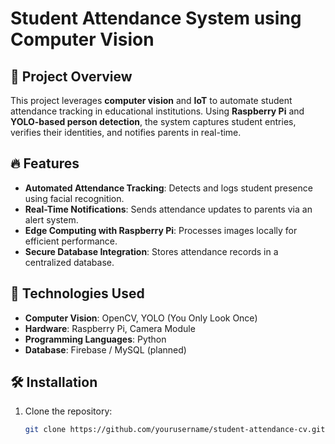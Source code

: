 # Student Attendance System using Computer Vision  

## 📌 Project Overview  
This project leverages **computer vision** and **IoT** to automate student attendance tracking in educational institutions. Using **Raspberry Pi** and **YOLO-based person detection**, the system captures student entries, verifies their identities, and notifies parents in real-time.  

## 🔥 Features  
- **Automated Attendance Tracking**: Detects and logs student presence using facial recognition.  
- **Real-Time Notifications**: Sends attendance updates to parents via an alert system.  
- **Edge Computing with Raspberry Pi**: Processes images locally for efficient performance.  
- **Secure Database Integration**: Stores attendance records in a centralized database.  

## 🚀 Technologies Used  
- **Computer Vision**: OpenCV, YOLO (You Only Look Once)  
- **Hardware**: Raspberry Pi, Camera Module  
- **Programming Languages**: Python  
- **Database**: Firebase / MySQL (planned)  

## 🛠️ Installation  
1. Clone the repository:  
   ```bash
   git clone https://github.com/yourusername/student-attendance-cv.git
